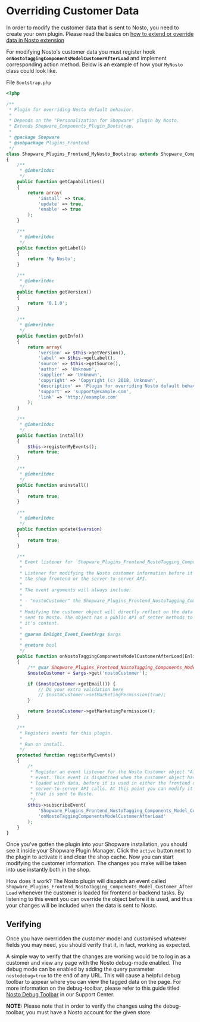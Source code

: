 # Overriding Customer Data

In order to modify the customer data that is sent to Nosto, you need to create your own plugin. Please read the basics on [how to extend or override data in Nosto extension](./)

For modifying Nosto's customer data you must register hook **`onNostoTaggingComponentsModelCustomerAfterLoad`** and implement corresponding action method. Below is an example of how your `MyNosto` class could look like.

File `Bootstrap.php`

```php
<?php

/**
 * Plugin for overriding Nosto default behavior.
 *
 * Depends on the "Personalization for Shopware" plugin by Nosto.
 * Extends Shopware_Components_Plugin_Bootstrap.
 *
 * @package Shopware
 * @subpackage Plugins_Frontend
 */
class Shopware_Plugins_Frontend_MyNosto_Bootstrap extends Shopware_Components_Plugin_Bootstrap
{
    /**
     * @inheritdoc
     */
    public function getCapabilities()
    {
        return array(
            'install' => true,
            'update' => true,
            'enable' => true
        );
    }

    /**
     * @inheritdoc
     */
    public function getLabel()
    {
        return 'My Nosto';
    }

    /**
     * @inheritdoc
     */
    public function getVersion()
    {
        return '0.1.0';
    }

    /**
     * @inheritdoc
     */
    public function getInfo()
    {
        return array(
            'version' => $this->getVersion(),
            'label' => $this->getLabel(),
            'source' => $this->getSource(),
            'author' => 'Unknown',
            'supplier' => 'Unknown',
            'copyright' => 'Copyright (c) 2018, Unknown',
            'description' => 'Plugin for overriding Nosto default behavior',
            'support' => 'support@example.com',
            'link' => 'http://example.com'
        );
    }

    /**
     * @inheritdoc
     */
    public function install()
    {
        $this->registerMyEvents();
        return true;
    }

    /**
     * @inheritdoc
     */
    public function uninstall()
    {
        return true;
    }

    /**
     * @inheritdoc
     */
    public function update($version)
    {
        return true;
    }

    /**
     * Event listener for `Shopware_Plugins_Frontend_NostoTagging_Components_Model_Customer_AfterLoad`.
     *
     * Listener for modifying the Nosto customer information before it is used in
     * the shop frontend or the server-to-server API.
     *
     * The event arguments will always include:
     *
     * - "nostoCustomer" the Shopware_Plugins_Frontend_NostoTagging_Components_Model_Customer
     *
     * Modifying the customer object will directly reflect on the data that is
     * sent to Nosto. The object has a public API of setter methods to modify
     * it's content.
     *
     * @param Enlight_Event_EventArgs $args
     *
     * @return bool
     */
    public function onNostoTaggingComponentsModelCustomerAfterLoad(Enlight_Event_EventArgs $args)
    {
        /** @var Shopware_Plugins_Frontend_NostoTagging_Components_Model_Customer $nostoCustomer */
        $nostoCustomer = $args->get('nostoCustomer');

        if ($nostoCustomer->getEmail()) {
            // Do your extra validation here
            // $nostoCustomer->setMarketingPermission(true);
        }

        return $nostoCustomer->getMarketingPermission();
    }

    /**
     * Registers events for this plugin.
     *
     * Run on install.
     */
    protected function registerMyEvents()
    {
        /*
         * Register an event listener for the Nosto Customer object "AfterLoad"
         * event. This event is dispatched when the customer object has been
         * loaded with data, before it is used in either the frontend or in the
         * server-to-server API calls. At this point you can modify it's content
         * that is sent to Nosto.
         */
        $this->subscribeEvent(
            'Shopware_Plugins_Frontend_NostoTagging_Components_Model_Customer_AfterLoad',
            'onNostoTaggingComponentsModelCustomerAfterLoad'
        );
    }
}
```

Once you've gotten the plugin into your Shopware installation, you should see it inside your Shopware Plugin Manager. Click the `active` button next to the plugin to activate it and clear the shop cache. Now you can start modifying the customer information. The changes you make will be taken into use instantly both in the shop.

How does it work? The Nosto plugin will dispatch an event called `Shopware_Plugins_Frontend_NostoTagging_Components_Model_Customer_AfterLoad` whenever the customer is loaded for frontend or backend tasks. By listening to this event you can override the object before it is used, and thus your changes will be included when the data is sent to Nosto.

## Verifying

Once you have overridden the customer model and customised whatever fields you may need, you should verify that it, in fact, working as expected.

A simple way to verify that the changes are working would be to log in as a customer and view any page with the Nosto debug-mode enabled. The debug mode can be enabled by adding the query parameter `nostodebug=true` to the end of any URL. This will cause a helpful debug toolbar to appear where you can view the tagged data on the page. For more information on the debug-toolbar, please refer to this guide titled [Nosto Debug Toolbar](https://support.nosto.com/get-started/nosto-debug-toolbar/) in our Support Center.

**NOTE:** Please note that in order to verify the changes using the debug-toolbar, you must have a Nosto account for the given store.

